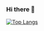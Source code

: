 ### Hi there 👋

<a href="#">![Top Langs](https://github-readme-stats.vercel.app/api/top-langs/?username=MaciejWas&layout=compact&theme=tokyonight&langs_count=8)</a>


<!--
**MaciejWas/MaciejWas** is a ✨ _special_ ✨ repository because its `README.md` (this file) appears on your GitHub profile.

Here are some ideas to get you started:

- 🔭 I’m currently working on ...
- 🌱 I’m currently learning ...
- 👯 I’m looking to collaborate on ...
- 🤔 I’m looking for help with ...
- 💬 Ask me about ...
- 📫 How to reach me: ...
- 😄 Pronouns: ...
- ⚡ Fun fact: ...
-->

